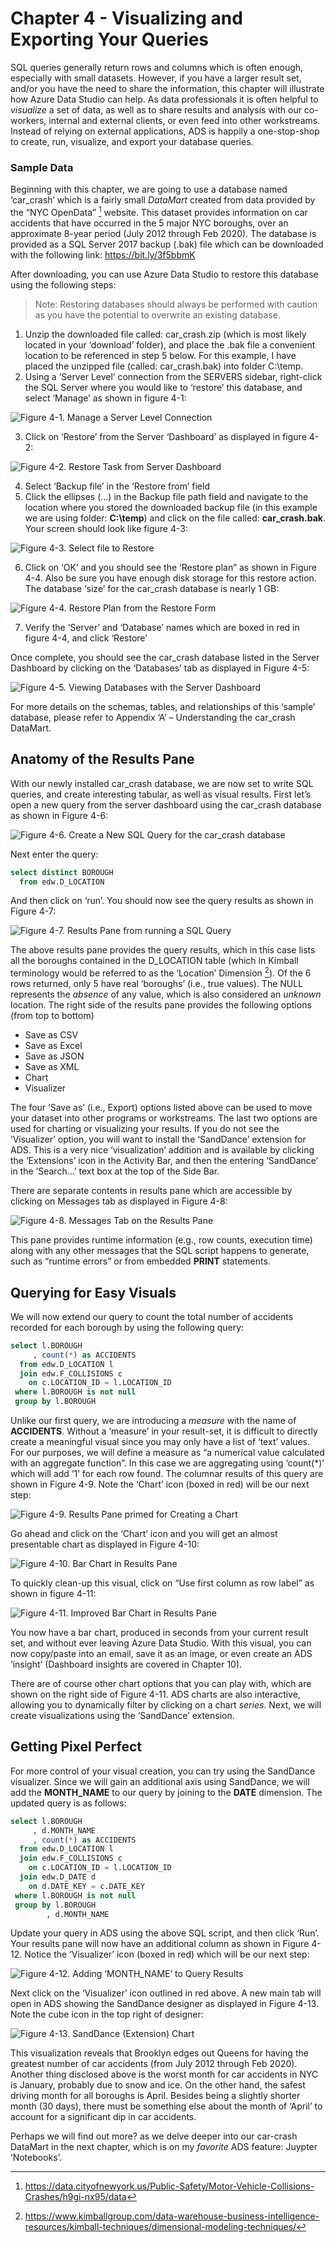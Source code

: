 # Chapter 4 - Visualizing and Exporting Your Queries
SQL queries generally return rows and columns which is often enough, especially with small datasets. However, if you have a larger result set, and/or you have the need to share the information, this chapter will illustrate how Azure Data Studio can help. As data professionals it is often helpful to *visualize* a set of data, as well as to share results and analysis with our co-workers, internal and external clients, or even feed into other workstreams. Instead of relying on external applications, ADS is happily a one-stop-shop to create, run, visualize, and export your database queries.

### Sample Data
Beginning with this chapter, we are going to use a database named ‘car_crash’ which is a fairly small *DataMart* created from data provided by the “NYC OpenData” [^opendata] website. This dataset provides information on car accidents that have occurred in the 5 major NYC boroughs, over an approximate 8-year period (July 2012 through Feb 2020). The database is provided as a SQL Server 2017 backup (.bak) file which can be downloaded with the following link: https://bit.ly/3f5bbmK

After downloading, you can use Azure Data Studio to restore this database using the following steps:
> Note: Restoring databases should always be performed with caution as you have the potential to overwrite an existing database.

1. Unzip the downloaded file called: car_crash.zip (which is most likely located in your ‘download’ folder), and place the .bak file a convenient location to be referenced in step 5 below. For this example, I have placed the unzipped file (called: car_crash.bak) into folder C:\temp.
1. Using a ‘Server Level’ connection from the SERVERS sidebar, right-click the SQL Server where you would like to ‘restore’ this database, and select ‘Manage’ as shown in figure 4-1:

![Figure 4-1. Manage a Server Level Connection](Figure_04_01.png)

3. Click on ‘Restore’ from the Server ‘Dashboard’ as displayed in figure 4-2:

![Figure 4-2. Restore Task from Server Dashboard](Figure_04_02.png)

4. Select ‘Backup file’ in the ‘Restore from’ field
5. Click the ellipses (...) in the Backup file path field and navigate to the location where you stored the downloaded backup file (in this example we are using folder: **C:\temp**) and click on the file called: **car_crash.bak**. Your screen should look like figure 4-3:

![Figure 4-3. Select file to Restore](Figure_04_03.png)

6. Click on ‘OK’ and you should see the ‘Restore plan” as shown in Figure 4-4. Also be sure you have enough disk storage for this restore action. The database ‘size’ for the car_crash database is nearly 1 GB:

![Figure 4-4. Restore Plan from the Restore Form](Figure_04_04.png)

7. Verify the ‘Server’ and ‘Database’ names which are boxed in red in figure 4-4, and click ‘Restore’

Once complete, you should see the car_crash database listed in the Server Dashboard by clicking on the ‘Databases’ tab as displayed in Figure 4-5: 

![Figure 4-5. Viewing Databases with the Server Dashboard](Figure_04_05.png)

For more details on the schemas, tables, and relationships of this ‘sample’ database, please refer to Appendix ‘A’ – Understanding the car_crash DataMart.

## Anatomy of the Results Pane

With our newly installed car_crash database, we are now set to write SQL queries, and create interesting tabular, as well as visual results. First let’s open a new query from the server dashboard using the car_crash database as shown in Figure 4-6:

![Figure 4-6. Create a New SQL Query for the car_crash database](Figure_04_06.png)

Next enter the query:
```sql
select distinct BOROUGH  
  from edw.D_LOCATION
```
And then click on ‘run’. You should now see the query results as shown in Figure 4-7:

![Figure 4-7. Results Pane from running a SQL Query](Figure_04_07.png)

The above results pane provides the query results, which in this case lists all the boroughs contained in the D_LOCATION table (which in Kimball terminology would be referred to as the ‘Location’ Dimension [^locdim]). Of the 6 rows returned, only 5 have real ‘boroughs’ (i.e., true values). The NULL represents the *absence* of any value, which is also considered an *unknown* location.
The right side of the results pane provides the following options (from top to bottom)
- Save as CSV
- Save as Excel
- Save as JSON
- Save as XML
- Chart
- Visualizer

The four ‘Save as’ (i.e., Export) options listed above can be used to move your dataset into other programs or workstreams. The last two options are used for charting or visualizing your results. If you do not see the ‘Visualizer’ option, you will want to install the ‘SandDance’ extension for ADS. This is a very nice ‘visualization’ addition and is available by clicking the ‘Extensions’ icon in the Activity Bar, and then the entering ‘SandDance’ in the ‘Search…’ text box at the top of the Side Bar.

There are separate contents in results pane which are accessible by clicking on Messages tab as displayed in Figure 4-8:

![Figure 4-8. Messages Tab on the Results Pane](Figure_04_08.png)

This pane provides runtime information (e.g., row counts, execution time) along with any other messages that the SQL script happens to generate, such as “runtime errors” or from embedded **PRINT** statements.

## Querying for Easy Visuals

We will now extend our query to count the total number of accidents recorded for each borough by using the following query:
```sql
select l.BOROUGH
     , count(*) as ACCIDENTS
  from edw.D_LOCATION l
  join edw.F_COLLISIONS c
    on c.LOCATION_ID = l.LOCATION_ID
 where l.BOROUGH is not null
 group by l.BOROUGH
 ```
 
Unlike our first query, we are introducing a *measure* with the name of **ACCIDENTS**. Without a ‘measure’ in your result-set, it is difficult to directly create a meaningful visual since you may only have a list of ‘text’ values. For our purposes, we will define a measure as “a numerical value calculated with an aggregate function”. In this case we are aggregating using ‘count(*)’ which will add ‘1’ for each row found. The columnar results of this query are shown in Figure 4-9. Note the ‘Chart’ icon (boxed in red) will be our next step:

![Figure 4-9. Results Pane primed for Creating a Chart](Figure_04_09.png)

Go ahead and click on the ‘Chart’ icon and you will get an almost presentable chart as displayed in Figure 4-10:

![Figure 4-10. Bar Chart in Results Pane](Figure_04_10.png)

To quickly clean-up this visual, click on “Use first column as row label” as shown in figure 4-11:

![Figure 4-11. Improved Bar Chart in Results Pane](Figure_04_11.png)

You now have a bar chart, produced in seconds from your current result set, and without ever leaving Azure Data Studio. With this visual, you can now copy/paste into an email, save it as an image, or even create an ADS ‘insight’ (Dashboard insights are covered in Chapter 10).

There are of course other chart options that you can play with, which are shown on the right side of Figure 4-11. ADS charts are also interactive, allowing you to dynamically filter by clicking on a chart *series*. Next, we will create visualizations using the ‘SandDance’ extension.

## Getting Pixel Perfect

For more control of your visual creation, you can try using the SandDance visualizer. Since we will gain an additional axis using SandDance, we will add the **MONTH_NAME** to our query by joining to the **DATE** dimension. The updated query is as follows:
```sql
select l.BOROUGH
     , d.MONTH_NAME
     , count(*) as ACCIDENTS
  from edw.D_LOCATION l
  join edw.F_COLLISIONS c
    on c.LOCATION_ID = l.LOCATION_ID
  join edw.D_DATE d 
    on d.DATE_KEY = c.DATE_KEY
 where l.BOROUGH is not null
 group by l.BOROUGH
        , d.MONTH_NAME
 ```

Update your query in ADS using the above SQL script, and then click ‘Run’. Your results pane will now have an additional column as shown in Figure 4-12. Notice the ‘Visualizer’ icon (boxed in red) which will be our next step:

![Figure 4-12. Adding ‘MONTH_NAME’ to Query Results](Figure_04_12.png)

Next click on the ‘Visualizer’ icon outlined in red above. A new main tab will open in ADS showing the SandDance designer as displayed in Figure 4-13. Note the cube icon in the top right of designer:

![Figure 4-13. SandDance (Extension) Chart](Figure_04_13.png)

This visualization reveals that Brooklyn edges out Queens for having the greatest number of car accidents (from July 2012 through Feb 2020). Another thing disclosed above is the worst month for car accidents in NYC is January, probably due to snow and ice. On the other hand, the safest driving month for all boroughs is April. Besides being a slightly shorter month (30 days), there must be something else about the month of ‘April’ to account for a significant dip in car accidents.

Perhaps we will find out more? as we delve deeper into our car-crash DataMart in the next chapter, which is on my *favorite* ADS feature: Juypter ‘Notebooks’.


[^opendata]: https://data.cityofnewyork.us/Public-Safety/Motor-Vehicle-Collisions-Crashes/h9gi-nx95/data

[^locdim]: https://www.kimballgroup.com/data-warehouse-business-intelligence-resources/kimball-techniques/dimensional-modeling-techniques/